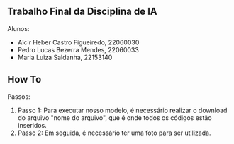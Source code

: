## Trabalho Final da Disciplina de IA

Alunos:
- Alcir Heber Castro Figueiredo, 22060030
- Pedro Lucas Bezerra Mendes, 22060033
- Maria Luiza Saldanha, 22153140

## How To
Passos:
1. Passo 1: Para executar nosso modelo, é necessário realizar o download do arquivo "nome do arquivo", que é onde todos os códigos estão inseridos.
2. Passo 2: Em seguida, é necessário ter uma foto para ser utilizada.

